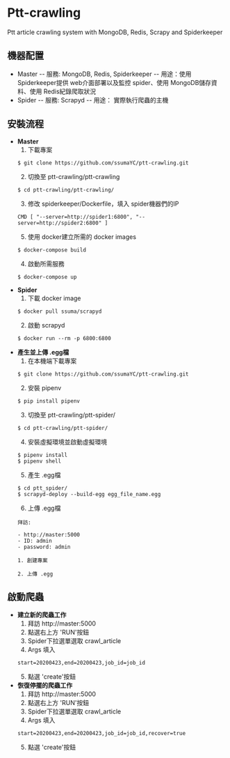 # Ptt-crawling
Ptt article crawling system with MongoDB, Redis, Scrapy and Spiderkeeper

## 機器配置
- Master
  -- 服務: MongoDB, Redis, Spiderkeeper
  -- 用途：使用 Spiderkeeper提供 web介面部署以及監控 spider、使用 MongoDB儲存資料、使用 Redis紀錄爬取狀況
- Spider
  -- 服務: Scrapyd 
  -- 用途： 實際執行爬蟲的主機

## 安裝流程
- **Master**
  1. 下載專案
  ```
  $ git clone https://github.com/ssumaYC/ptt-crawling.git
  ```
  2. 切換至 ptt-crawling/ptt-crawling
  ```
  $ cd ptt-crawling/ptt-crawling/
  ```
  3. 修改 spiderkeeper/Dockerfile，填入 spider機器們的IP
  ```
  CMD [ "--server=http://spider1:6800", "--server=http://spider2:6800" ]
  ```
  5. 使用 docker建立所需的 docker images
  ```
  $ docker-compose build
  ```
  4. 啟動所需服務
  ```
  $ docker-compose up
  ```
- **Spider**
  1. 下載 docker image
  ```
  $ docker pull ssuma/scrapyd
  ```
  2. 啟動 scrapyd
  ```
  $ docker run --rm -p 6800:6800
  ```
- **產生並上傳 .egg檔**
  1. 在本機端下載專案
  ```
  $ git clone https://github.com/ssumaYC/ptt-crawling.git
  ```
  2. 安裝 pipenv
  ```
  $ pip install pipenv
  ```
  3. 切換至 ptt-crawling/ptt-spider/
  ```
  $ cd ptt-crawling/ptt-spider/
  ```
  4. 安裝虛擬環境並啟動虛擬環境
  ```
  $ pipenv install
  $ pipenv shell
  ```
  5. 產生 .egg檔
  ```
  $ cd ptt_spider/
  $ scrapyd-deploy --build-egg egg_file_name.egg
  ```
  6. 上傳 .egg檔
  ```
  拜訪: 

  - http://master:5000 
  - ID: admin
  - password: admin

  1. 創建專案

  2. 上傳 .egg
  ```
## 啟動爬蟲
- **建立新的爬蟲工作**
  1. 拜訪 http://master:5000
  2. 點選右上方 'RUN'按鈕
  3. Spider下拉選單選取 crawl_article
  4. Args 填入
  ```
  start=20200423,end=20200423,job_id=job_id
  ```
  5. 點選 'create'按鈕
- **恢復停擺的爬蟲工作**
  1. 拜訪 http://master:5000
  2. 點選右上方 'RUN'按鈕
  3. Spider下拉選單選取 crawl_article
  4. Args 填入
  ```
  start=20200423,end=20200423,job_id=job_id,recover=true
  ```
  5. 點選 'create'按鈕
